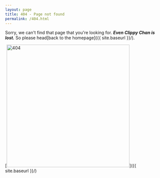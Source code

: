```yaml
---
layout: page
title: 404 - Page not found
permalink: /404.html
---
```


Sorry, we can't find that page that you're looking for. ___Even Clippy Chan is lost.___ So please head[back to the homepage]({{ site.baseurl }}/).

[<img src="{{ site.baseurl }}/images/404.png" alt="404" style="width: 400px;"/>]({{ site.baseurl }}/)
